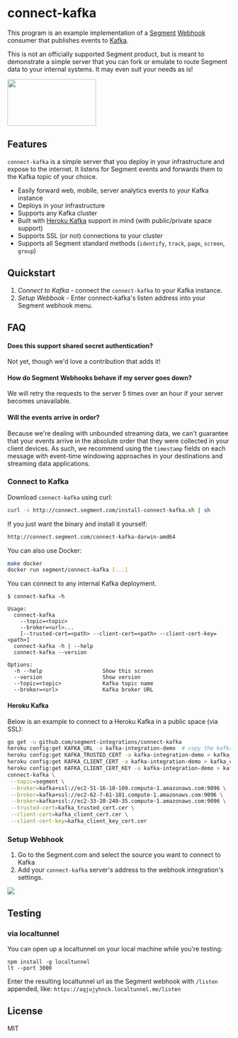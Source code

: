# connect-kafka

This program is an example implementation of a [Segment](https://segment.com/) [Webhook](https://segment.com/docs/integrations/webhooks) consumer that publishes events to [Kafka](http://kafka.apache.org/).

This is not an officially supported Segment product, but is meant to demonstrate a simple server that you can fork or emulate to route Segment data to your internal systems. It may even suit your needs as is! 

<img src="http://hortonworks.com/wp-content/uploads/2016/03/kafka-logo-wide.png" data-canonical-src="http://hortonworks.com/wp-content/uploads/2016/03/kafka-logo-wide.png" width="200" height="105" />

## Features
`connect-kafka` is a simple server that you deploy in your infrastructure and expose to the internet. It listens for Segment events and forwards them to the Kafka topic of your choice.

- Easily forward web, mobile, server analytics events to your Kafka instance
- Deploys in your infrastructure
- Supports any Kafka cluster
- Built with [Heroku Kafka](https://www.heroku.com/kafka) support in mind (with public/private space support)
- Supports SSL (or not) connections to your cluster
- Supports all Segment standard methods (`identify`, `track`, `page`, `screen`, `group`)

## Quickstart

1. *Connect to Kafka* - connect the `connect-kafka` to your Kafka instance.
2. *Setup Webbook* - Enter connect-kafka's listen address into your Segment webhook menu.

## FAQ

#### Does this support shared secret authentication? 

Not yet, though we'd love a contribution that adds it! 

#### How do Segment Webhooks behave if my server goes down?

We will retry the requests to the server 5 times over an hour if your server becomes unavailable.

#### Will the events arrive in order?

Because we're dealing with unbounded streaming data, we can't guarantee that your events arrive in the absolute order that they were collected in your client devices. As such, we recommend using the `timestamp` fields on each message with event-time windowing approaches in your destinations and streaming data applications.

### Connect to Kafka

Download `connect-kafka` using curl:

```bash
curl -s http://connect.segment.com/install-connect-kafka.sh | sh
```

If you just want the binary and install it yourself:

```bash
http://connect.segment.com/connect-kafka-darwin-amd64
```

You can also use Docker:

```bash
make docker
docker run segment/connect-kafka [...]
```

You can connect to any internal Kafka deployment.

```
$ connect-kafka -h

Usage:
  connect-kafka
    --topic=<topic>
    --broker=<url>...
    [--trusted-cert=<path> --client-cert=<path> --client-cert-key=<path>]
  connect-kafka -h | --help
  connect-kafka --version

Options:
  -h --help                   Show this screen
  --version                   Show version
  --topic=<topic>             Kafka topic name
  --broker=<url>              Kafka broker URL
```

#### Heroku Kafka

Below is an example to connect to a Heroku Kafka in a public space (via SSL):

```bash
go get -u github.com/segment-integrations/connect-kafka
heroku config:get KAFKA_URL -a kafka-integration-demo  # copy the kafka broker urls into command below
heroku config:get KAFKA_TRUSTED_CERT -a kafka-integration-demo > kafka_trusted_cert.cer
heroku config:get KAFKA_CLIENT_CERT -a kafka-integration-demo > kafka_client_cert.cer
heroku config:get KAFKA_CLIENT_CERT_KEY -a kafka-integration-demo > kafka_client_key_cert.cer
connect-kafka \
 --topic=segment \
 --broker=kafka+ssl://ec2-51-16-10-109.compute-1.amazonaws.com:9096 \
 --broker=kafka+ssl://ec2-62-7-61-181.compute-1.amazonaws.com:9096 \
 --broker=kafka+ssl://ec2-33-20-240-35.compute-1.amazonaws.com:9096 \
 --trusted-cert=kafka_trusted_cert.cer \
 --client-cert=kafka_client_cert.cer \
 --client-cert-key=kafka_client_key_cert.cer
 ```

### Setup Webhook

1. Go to the Segment.com and select the source you want to connect to Kafka
2. Add your `connect-kafka` server's address to the webhook integration's settings.

![](http://g.recordit.co/XcyIz2fqJv.gif)


## Testing

### via localtunnel

You can open up a localtunnel on your local machine while you're testing:

```
npm install -g localtunnel
lt --port 3000
```

Enter the resulting localtunnel url as the Segment webhook with `/listen` appended, like: `https://aqjujyhnck.localtunnel.me/listen`

## License

 MIT
